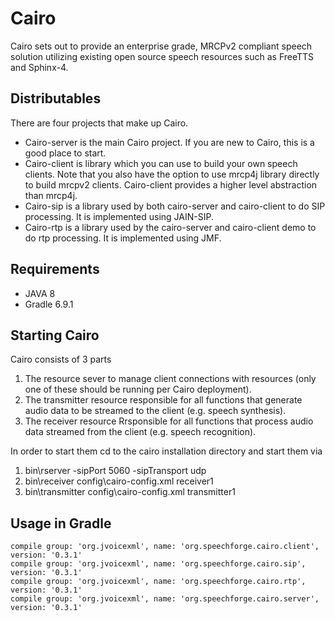 # Cairo

Cairo sets out to provide an enterprise grade, MRCPv2 compliant speech solution
utilizing existing open source speech resources such as FreeTTS and Sphinx-4.

## Distributables

There are four projects that make up Cairo.
  
- Cairo-server is the main Cairo project.  If you are new to Cairo, this is a good place to start.
- Cairo-client is library which you can use to build your own speech clients.  Note that you also have the option to use mrcp4j library directly to build mrcpv2 clients.  Cairo-client provides a higher level abstraction than mrcp4j.
- Cairo-sip is a library used by both cairo-server and cairo-client to do SIP processing.  It is implemented using JAIN-SIP.
- Cairo-rtp is a library used by the cairo-server and cairo-client demo to do rtp processing.  It is implemented using JMF.


## Requirements

- JAVA 8
- Gradle 6.9.1

## Starting Cairo

Cairo consists of 3 parts
1. The resource sever to manage client connections with resources (only one of these should be running per Cairo deployment).
2. The transmitter resource responsible for all functions that generate audio data to be streamed to the client (e.g. speech synthesis).
3. The receiver resource Rrsponsible for all functions that process audio data streamed from the client (e.g. speech recognition).

In order to start them cd to the cairo installation directory and start them via
1. bin\rserver -sipPort 5060 -sipTransport udp
2. bin\receiver config\cairo-config.xml receiver1
3. bin\transmitter config\cairo-config.xml transmitter1

## Usage in Gradle

    compile group: 'org.jvoicexml', name: 'org.speechforge.cairo.client', version: '0.3.1'
    compile group: 'org.jvoicexml', name: 'org.speechforge.cairo.sip', version: '0.3.1'
    compile group: 'org.jvoicexml', name: 'org.speechforge.cairo.rtp', version: '0.3.1'
    compile group: 'org.jvoicexml', name: 'org.speechforge.cairo.server', version: '0.3.1'

